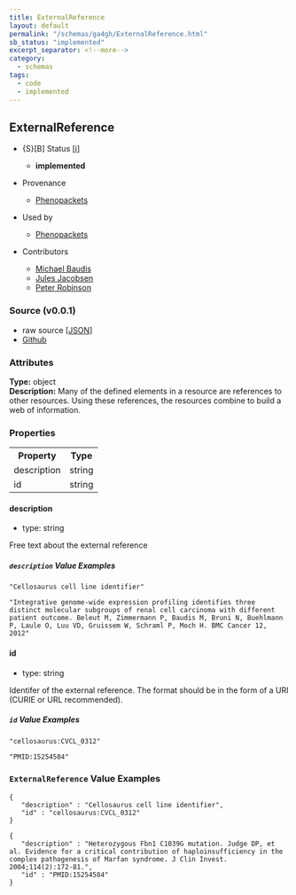 ```yaml
---
title: ExternalReference
layout: default
permalink: "/schemas/ga4gh/ExternalReference.html"
sb_status: "implemented"
excerpt_separator: <!--more-->
category:
  - schemas
tags:
  - code
  - implemented
---
```



## ExternalReference

* {S}[B] Status  [[i]](https://schemablocks.org/about/sb-status-levels.html)
    - __implemented__

* Provenance  

    - [Phenopackets](https://github.com/phenopackets/phenopacket-schema/blob/master/docs/externalreference.rst)  
* Used by  

    - [Phenopackets](https://github.com/phenopackets/phenopacket-schema/blob/master/docs/externalreference.rst)  

<!--more-->

* Contributors  

    - [Michael Baudis](https://orcid.org/0000-0002-9903-4248)  
    - [Jules Jacobsen](https://orcid.org/0000-0002-3265-15918)  
    - [Peter Robinson](https://orcid.org/0000-0002-0736-91998)  
### Source (v0.0.1)

* raw source [[JSON](./current/ExternalReference.json)]
* [Github](https://github.com/ga4gh-schemablocks/sb-phenopackets/blob/master/schemas/ExternalReference.yaml)

### Attributes
  
__Type:__ object  
__Description:__ Many of the defined elements in a resource are references to other resources.
Using these references, the resources combine to build a web of information.


### Properties

<table>
  <tr>
    <th>Property</th>
    <th>Type</th>
  </tr>
  <tr>
    <td>description</td>
    <td>string</td>
  </tr>
  <tr>
    <td>id</td>
    <td>string</td>
  </tr>

</table>


#### description

* type: string

Free text about the external reference

##### `description` Value Examples  

```
"Cellosaurus cell line identifier"
```
```
"Integrative genome-wide expression profiling identifies three distinct molecular subgroups of renal cell carcinoma with different patient outcome. Beleut M, Zimmermann P, Baudis M, Bruni N, Buehlmann P, Laule O, Luu VD, Gruissem W, Schraml P, Moch H. BMC Cancer 12, 2012"
```

#### id

* type: string

Identifer of the external reference. The format should be in the form
of a URI (CURIE or URL recommended).


##### `id` Value Examples  

```
"cellosaurus:CVCL_0312"
```
```
"PMID:15254584"
```


### `ExternalReference` Value Examples  

```
{
   "description" : "Cellosaurus cell line identifier",
   "id" : "cellosaurus:CVCL_0312"
}
```
```
{
   "description" : "Heterozygous Fbn1 C1039G mutation. Judge DP, et al. Evidence for a critical contribution of haploinsufficiency in the complex pathogenesis of Marfan syndrome. J Clin Invest. 2004;114(2):172-81.",
   "id" : "PMID:15254584"
}
```


